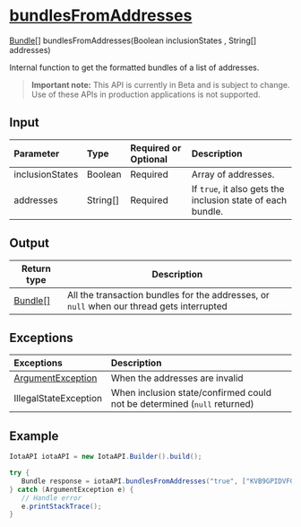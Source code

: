 
# [bundlesFromAddresses](https://github.com/iotaledger/iota-java/blob/master/jota/src/main/java/org/iota/jota/IotaAPI.java#L309)
 [Bundle[]](https://github.com/iotaledger/iota-java/blob/master/jota/src/main/java/org/iota/jota/model/Bundle.java) bundlesFromAddresses(Boolean inclusionStates , String[] addresses)

Internal function to get the formatted bundles of a list of addresses.
> **Important note:** This API is currently in Beta and is subject to change. Use of these APIs in production applications is not supported.

## Input
| Parameter       | Type | Required or Optional | Description |
|:---------------|:--------|:--------| :--------|
| inclusionStates | Boolean | Required | Array of addresses. |
| addresses | String[] | Required | If `true`, it also gets the inclusion state of each bundle. |
    
## Output
| Return type | Description |
|--|--|
| [Bundle[]](https://github.com/iotaledger/iota-java/blob/master/jota/src/main/java/org/iota/jota/model/Bundle.java)  | All the transaction bundles for the addresses, or `null` when our thread gets interrupted |

## Exceptions
| Exceptions     | Description |
|:---------------|:--------|
| [ArgumentException](https://github.com/iotaledger/iota-java/blob/master/jota/src/main/java/org/iota/jota/error/ArgumentException.java) | When the addresses are invalid |
| IllegalStateException | When inclusion state/confirmed could not be determined (<tt>null</tt> returned) |


 ## Example
 
 ```Java
 IotaAPI iotaAPI = new IotaAPI.Builder().build();

try { 
    Bundle response = iotaAPI.bundlesFromAddresses("true", ["KVB9GPIDVFGM9MIVJES9IPRRFUSBWWFLG9BYEOY9JIBMIMBTERXSIXSUUGYEQZZQEQGBKZJNZZVIOSZDL", "LNIHWRCCWVTEZYGEWDZBRHIWVXWCIKSSPGYPB9PU9JYOIP9VQDJU9ADCCZLDDQXCHNLKFLNRKOJZUOIVC"]);
} catch (ArgumentException e) { 
    // Handle error
    e.printStackTrace(); 
}
 ```
